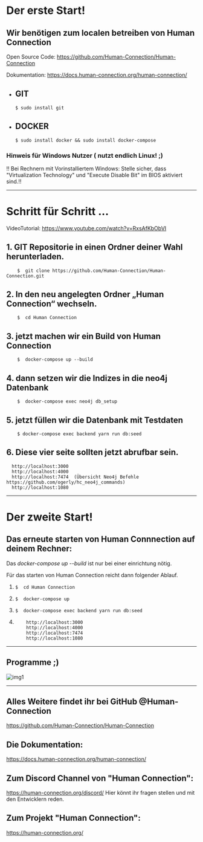 # Der erste Start!

## Wir benötigen zum localen betreiben von Human Connection  
Open Source Code: https://github.com/Human-Connection/Human-Connection

Dokumentation: https://docs.human-connection.org/human-connection/

- ## GIT                         

      $ sudo install git

- ## DOCKER               
       
      $ sudo install docker && sudo install docker-compose

### Hinweis für Windows Nutzer ( nutzt endlich Linux! ;)
!! Bei Rechnern mit Vorinstalliertem Windows: Stelle sicher, dass "Virtualization Technology" und "Execute Disable Bit" im BIOS aktiviert sind.!!

___

# Schritt für Schritt ... 
VideoTutorial: https://www.youtube.com/watch?v=RxsAfKbObVI

## 1.  GIT Repositorie in einen Ordner deiner Wahl herunterladen.

        $  git clone https://github.com/Human-Connection/Human-Connection.git
 
## 2.  In den neu angelegten Ordner „Human Connection“ wechseln.

        $  cd Human Connection

## 3.   jetzt machen wir ein Build von Human Connection
        
        $  docker-compose up --build

## 4.  dann setzen wir die Indizes in die neo4j Datenbank

        $  docker-compose exec neo4j db_setup

## 5.   jetzt füllen wir die Datenbank mit Testdaten

        $ docker-compose exec backend yarn run db:seed



## 6. Diese vier seite sollten jetzt abrufbar sein.

      http://localhost:3000
      http://localhost:4000
      http://localhost:7474  (Übersicht Neo4j Befehle https://github.com/ogerly/hc_neo4j_commands)
      http://localhost:1080


 ___
 
 # Der zweite Start!
 
 ## Das erneute starten von Human Connnection auf deinem Rechner: 
Das _docker-compose up --build_ ist nur bei einer einrichtung nötig. 

Für das starten von Human Connection reicht dann folgender Ablauf. 

 1.     $  cd Human Connection


 1.     $  docker-compose up
 
 
 
 1.     $  docker-compose exec backend yarn run db:seed
 
 1.     
            http://localhost:3000
            http://localhost:4000
            http://localhost:7474
            http://localhost:1080

 
  ___
 
 
 
 ## Programme ;) 
  ![img1](https://user-images.githubusercontent.com/1324583/64679177-74f83400-d47b-11e9-8f15-8477a3f82ee6.png)


 ___
 
 

## Alles Weitere findet ihr bei GitHub @Human-Connection
https://github.com/Human-Connection/Human-Connection


## Die Dokumentation:
https://docs.human-connection.org/human-connection/


## Zum Discord Channel von "Human Connection":
https://human-connection.org/discord/
Hier könnt ihr fragen stellen und mit den Entwicklern reden. 



## Zum Projekt "Human Connection":
https://human-connection.org/
